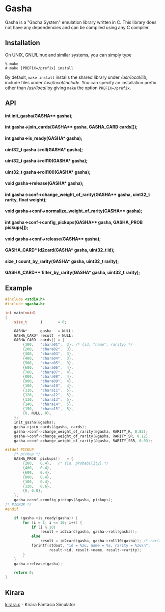 # Gasha

Gasha is a "Gacha System" emulation library written in C.
This library does not have any dependencies and can be compiled using any C compiler.

## Installation

On UNIX, GNU/Linux and similar systems, you can simply type

```
% make
# make [PREFIX=/prefix] install
```

By default, `make install` installs the shared library under */usr/local/lib*, include files under */usr/local/include*. You can specify an installation prefix other than */usr/local* by giving `make` the option `PREFIX=/prefix`.


## API

#### int init_gasha(GASHA** gasha);

#### int gasha->join_cards(GASHA** gasha, GASHA_CARD cards[]);
#### int gasha->is_ready(GASHA* gasha);
#### uint32_t gasha->roll(GASHA* gasha);
#### uint32_t gasha->roll10(GASHA* gasha);
#### uint32_t gasha->roll100(GASHA* gasha);
#### void gasha->release(GASHA* gasha);

#### int gasha->conf->change_weight_of_rarity(GASHA** gasha, uint32_t rarity, float weight);
#### void gasha->conf->normalize_weight_of_rarity(GASHA** gasha);
#### int gasha->conf->config_pickups(GASHA** gasha, GASHA_PROB pickups[]);
#### void gasha->conf->release(GASHA** gasha);

#### GASHA_CARD* id2card(GASHA* gasha, uint32_t id);
#### size_t count_by_rarity(GASHA* gasha, uint32_t rarity);
#### GASHA_CARD** filter_by_rarity(GASHA* gasha, uint32_t rarity);


## Example

```c
#include <stdio.h>
#include <gasha.h>

int main(void)
{
    size_t      i       = 0;

    GASHA*      gasha   = NULL;
    GASHA_CARD* result  = NULL;
    GASHA_CARD  cards[] = {
        {100,   "chara01",  3}, /* {id, "name", rarity} */
        {200,   "chara02",  3},
        {300,   "chara03",  3},
        {400,   "chara04",  3},
        {500,   "chara05",  3},
        {600,   "chara06",  4},
        {700,   "chara07",  4},
        {800,   "chara08",  4},
        {900,   "chara09",  4},
        {100,   "chara10",  4},
        {110,   "chara11",  5},
        {120,   "chara12",  5},
        {130,   "chara13",  5},
        {140,   "chara14",  5},
        {150,   "chara15",  5},
        {0, NULL, 0},
    };
    init_gasha(&gasha);
    gasha->join_cards(&gasha, cards);
    gasha->conf->change_weight_of_rarity(&gasha, RARITY_R, 0.85);
    gasha->conf->change_weight_of_rarity(&gasha, RARITY_SR, 0.12);
    gasha->conf->change_weight_of_rarity(&gasha, RARITY_SSR, 0.03);

#ifdef PICKUP
    /* pickup */
    GASHA_PROB  pickups[]   = {
        {200,   0.4},   /* {id, probability} */
        {400,   0.4},
        {600,   0.4},
        {800,   0.4},
        {100,   0.4},
        {120,   0.6},
        {0, 0.0},
    };
    gasha->conf->config_pickups(&gasha, pickups);
/* PICKUP */
#endif

    if (gasha->is_ready(gasha)) {
        for (i = 1; i <= 10; i++) {
            if (i % 10)
                result = id2card(gasha, gasha->roll(gasha));
            else
                result = id2card(gasha, gasha->roll10(gasha)); /* rarity >= 4 */
            fprintf(stdout, "id = %zu, name = %s, rarity = %zu\n",
                    result->id, result->name, result->rarity);
        }
    }
    gasha->release(gasha);

    return 0;
}
```

## Kirara

[kirara.c](https://raw.githubusercontent.com/sasairc/gasha/wip/kirara/kirara.c) -  Kirara Fantasia Simulator

